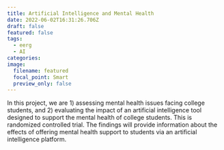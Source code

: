 ```yaml
---
title: Artificial Intelligence and Mental Health
date: 2022-06-02T16:31:26.706Z
draft: false
featured: false
tags:
  - eerg
  - AI
categories:
image:
  filename: featured
  focal_point: Smart
  preview_only: false
---
```

In this project, we are 1) assessing mental health issues facing college students, and 2) evaluating the impact of an artificial intelligence tool designed to support the mental health of college students. This is randomized controlled trial. The findings will provide information about the effects of offering mental health support to students via an artificial intelligence platform.
